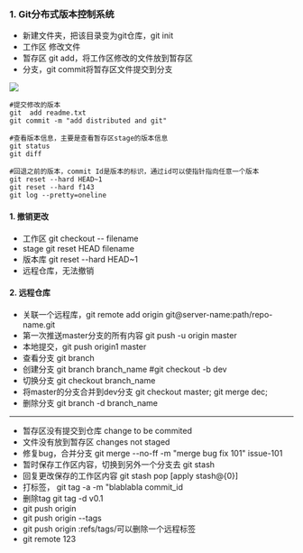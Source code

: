### 1. Git分布式版本控制系统
- 新建文件夹，把该目录变为git仓库，git init
- 工作区 修改文件
- 暂存区 git add，将工作区修改的文件放到暂存区
- 分支，git commit将暂存区文件提交到分支

![](http://p5mgrasjk.bkt.clouddn.com/18-6-5/61512765.jpg)

```
#提交修改的版本
git  add readme.txt 
git commit -m "add distributed and git"

#查看版本信息，主要是查看暂存区stage的版本信息
git status
git diff

#回退之前的版本，commit Id是版本的标识，通过id可以使指针指向任意一个版本
git reset --hard HEAD~1
git reset --hard f143
git log --pretty=oneline
```

#### 1. 撤销更改
- 工作区 git checkout -- filename
- stage  git reset HEAD filename
- 版本库 git reset --hard HEAD~1
- 远程仓库，无法撤销

#### 2. 远程仓库
- 关联一个远程库，git remote add origin git@server-name:path/repo-name.git
- 第一次推送master分支的所有内容 git push -u origin master
- 本地提交，git push origin1 master
- 查看分支 git branch
- 创建分支 git branch branch_name    #git checkout -b dev
- 切换分支 git checkout branch_name
- 将master的分支合并到dev分支 git checkout master; git merge dec; 
- 删除分支 git branch -d branch_name 
---
- 暂存区没有提交到仓库 change to be commited
- 文件没有放到暂存区 changes not staged 
- 修复bug，合并分支 git merge --no-ff -m "merge bug fix 101" issue-101
- 暂时保存工作区内容，切换到另外一个分支去 git stash
- 回复更改保存的工作区内容  git stash pop [apply stash@{0}]
- 打标签， git tag -a <tagname> -m "blablabla commit_id
- 删除tag git tag -d v0.1
- git push origin <tagname>
- git push origin --tags
- git push origin :refs/tags/<tagname>可以删除一个远程标签
- git remote
123
